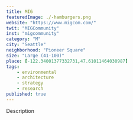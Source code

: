 ```yaml
---
title: MIG
featuredImage: ./-hamburgers.png
website: "https://www.migcom.com/"
twit: "MIGCommunity"
inst: "migcommunity"
category: "M"
city: "Seattle"
neighborhood: "Pioneer Square"
size: "Large (41-100)"
place: [-122.34001377332731,47.61011464030987]
tags:
    - environmental
    - architecture
    - strategy
    - research
published: true
---
```


Description

